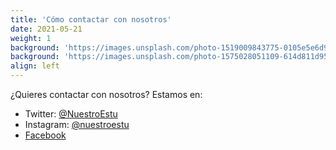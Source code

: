 ```yaml
---
title: 'Cómo contactar con nosotros'
date: 2021-05-21
weight: 1
background: 'https://images.unsplash.com/photo-1519009843775-0105e5e6d92c?ixlib=rb-1.2.1&ixid=MnwxMjA3fDB8MHxwaG90by1wYWdlfHx8fGVufDB8fHx8&auto=format&fit=crop&w=1050&q=80'
background: 'https://images.unsplash.com/photo-1575028051109-614d811d9592?ixid=MnwxMjA3fDB8MHxwaG90by1wYWdlfHx8fGVufDB8fHx8&ixlib=rb-1.2.1&auto=format&fit=crop&w=1051&q=80'
align: left
---
```


¿Quieres contactar con nosotros? Estamos en:

- Twitter: [@NuestroEstu](https://twitter.com/nuestroestu)
- Instagram: [@nuestroestu](https://instagram.com/nuestroestu)
- [Facebook](https://es-es.facebook.com/Nuestro-Estu-161460697224814/)